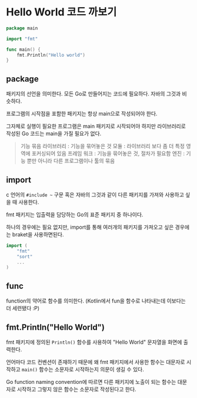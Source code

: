 # Hello World 코드 까보기

```go
package main

import "fmt"

func main() {
	fmt.Println("Hello world")
}

```

## package

패키지의 선언을 의미한다. 모든 Go로 만들어지는 코드에 필요하다. 자바의 그것과 비슷하다.

프로그램의 시작점을 포함한 패키지는 항상 main으로 작성되어야 한다.

그자체로 실행이 필요한 프로그램은 main 패키지로 시작되어야 하지만 라이브러리로 작성된 Go 코드는 main을 가질 필요가 없다.

> 기능 묶음
> 라이브러리 : 기능을 묶어놓은 것
> 모듈 : 라이브러리 보다 좀 더 특정 영역에 포커싱되어 있음
> 프레임 워크 : 기능을 묶어놓은 것, 절차가 필요함
> 엔진 : 기능 뿐만 아니라 다른 프로그램이나 툴의 묶음

## import

c 언어의 `#include ~` 구문 혹은 자바의 그것과 같이 다른 패키지를 가져와 사용하고 싶을 때 사용한다.

fmt 패키지는 입출력을 담당하는 Go의 표준 패키지 중 하나이다.

하나의 경우에는 필요 없지만, import를 통해 여러개의 패키지를 가져오고 싶은 경우에는 braket을 사용하면된다.

```go
import (
    "fmt"
    "sort"
    ...
)
```

## func

function의 약어로 함수를 의미한다. (Kotlin에서 fun을 함수로 나타내는데 이보다는 더 세련됐다 :P)

## fmt.Println("Hello World")

fmt 패키지에 정의된 `Println()` 함수를 사용하여 "Hello World" 문자열을 화면에 출력한다.

언어마다 코드 컨벤션이 존재하기 때문에 왜 fmt 패키지에서 사용한 함수는 대문자로 시작하고 `main()` 함수는 소문자로 시작하는지 의문이 생길 수 있다.

Go function naming convention에 따르면 다른 패키지에 노출이 되는 함수는 대문자로 시작하고 그렇지 않은 함수는 소문자로 작성된다고 한다.